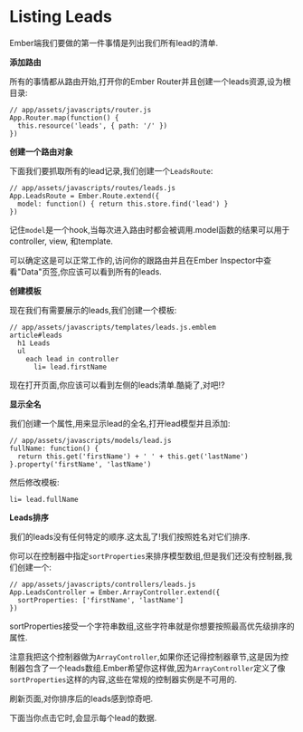 Listing Leads
==========

Ember端我们要做的第一件事情是列出我们所有lead的清单.

**添加路由**

所有的事情都从路由开始,打开你的Ember Router并且创建一个leads资源,设为根目录:

    // app/assets/javascripts/router.js
    App.Router.map(function() {
      this.resource('leads', { path: '/' })
    })
    
**创建一个路由对象**

下面我们要抓取所有的lead记录,我们创建一个`LeadsRoute`:

    // app/assets/javascripts/routes/leads.js
    App.LeadsRoute = Ember.Route.extend({
      model: function() { return this.store.find('lead') }
    })
    
记住`model`是一个hook,当每次进入路由时都会被调用.model函数的结果可以用于controller, view, 和template.

可以确定这是可以正常工作的,访问你的跟路由并且在Ember Inspector中查看"Data"页签,你应该可以看到所有的leads.

**创建模板**

现在我们有需要展示的leads,我们创建一个模板:

    // app/assets/javascripts/templates/leads.js.emblem
    article#leads
      h1 Leads
      ul
        each lead in controller
          li= lead.firstName
      
现在打开页面,你应该可以看到左侧的leads清单.酷毙了,对吧!?

**显示全名**

我们创建一个属性,用来显示lead的全名,打开lead模型并且添加:

    // app/assets/javascripts/models/lead.js
    fullName: function() {
      return this.get('firstName') + ' ' + this.get('lastName')
    }.property('firstName', 'lastName')

然后修改模板:

    li= lead.fullName
    
**Leads排序**

我们的leads没有任何特定的顺序.这太乱了!我们按照姓名对它们排序.

你可以在控制器中指定`sortProperties`来排序模型数组,但是我们还没有控制器,我们创建一个:

    // app/assets/javascripts/controllers/leads.js
    App.LeadsController = Ember.ArrayController.extend({
      sortProperties: ['firstName', 'lastName']
    })
    
sortProperties接受一个字符串数组,这些字符串就是你想要按照最高优先级排序的属性.

注意我把这个控制器做为`ArrayController`,如果你还记得控制器章节,这是因为控制器包含了一个leads数组.Ember希望你这样做,因为`ArrayController`定义了像`sortProperties`这样的内容,这些在常规的控制器实例是不可用的.

刷新页面,对你排序后的leads感到惊奇吧.

下面当你点击它时,会显示每个lead的数据.
